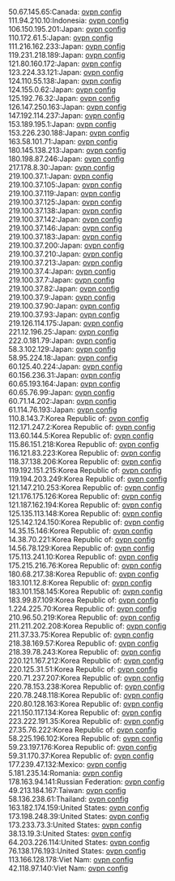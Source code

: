 50.67.145.65:Canada: [ovpn config](vpn/50_67_145_65.ovpn)  
111.94.210.10:Indonesia: [ovpn config](vpn/111_94_210_10.ovpn)  
106.150.195.201:Japan: [ovpn config](vpn/106_150_195_201.ovpn)  
110.172.61.5:Japan: [ovpn config](vpn/110_172_61_5.ovpn)  
111.216.162.233:Japan: [ovpn config](vpn/111_216_162_233.ovpn)  
119.231.218.189:Japan: [ovpn config](vpn/119_231_218_189.ovpn)  
121.80.160.172:Japan: [ovpn config](vpn/121_80_160_172.ovpn)  
123.224.33.121:Japan: [ovpn config](vpn/123_224_33_121.ovpn)  
124.110.55.138:Japan: [ovpn config](vpn/124_110_55_138.ovpn)  
124.155.0.62:Japan: [ovpn config](vpn/124_155_0_62.ovpn)  
125.192.76.32:Japan: [ovpn config](vpn/125_192_76_32.ovpn)  
126.147.250.163:Japan: [ovpn config](vpn/126_147_250_163.ovpn)  
147.192.114.237:Japan: [ovpn config](vpn/147_192_114_237.ovpn)  
153.189.195.1:Japan: [ovpn config](vpn/153_189_195_1.ovpn)  
153.226.230.188:Japan: [ovpn config](vpn/153_226_230_188.ovpn)  
163.58.101.71:Japan: [ovpn config](vpn/163_58_101_71.ovpn)  
180.145.138.213:Japan: [ovpn config](vpn/180_145_138_213.ovpn)  
180.198.87.246:Japan: [ovpn config](vpn/180_198_87_246.ovpn)  
217.178.8.30:Japan: [ovpn config](vpn/217_178_8_30.ovpn)  
219.100.37.1:Japan: [ovpn config](vpn/219_100_37_1.ovpn)  
219.100.37.105:Japan: [ovpn config](vpn/219_100_37_105.ovpn)  
219.100.37.119:Japan: [ovpn config](vpn/219_100_37_119.ovpn)  
219.100.37.125:Japan: [ovpn config](vpn/219_100_37_125.ovpn)  
219.100.37.138:Japan: [ovpn config](vpn/219_100_37_138.ovpn)  
219.100.37.142:Japan: [ovpn config](vpn/219_100_37_142.ovpn)  
219.100.37.146:Japan: [ovpn config](vpn/219_100_37_146.ovpn)  
219.100.37.183:Japan: [ovpn config](vpn/219_100_37_183.ovpn)  
219.100.37.200:Japan: [ovpn config](vpn/219_100_37_200.ovpn)  
219.100.37.210:Japan: [ovpn config](vpn/219_100_37_210.ovpn)  
219.100.37.213:Japan: [ovpn config](vpn/219_100_37_213.ovpn)  
219.100.37.4:Japan: [ovpn config](vpn/219_100_37_4.ovpn)  
219.100.37.7:Japan: [ovpn config](vpn/219_100_37_7.ovpn)  
219.100.37.82:Japan: [ovpn config](vpn/219_100_37_82.ovpn)  
219.100.37.9:Japan: [ovpn config](vpn/219_100_37_9.ovpn)  
219.100.37.90:Japan: [ovpn config](vpn/219_100_37_90.ovpn)  
219.100.37.93:Japan: [ovpn config](vpn/219_100_37_93.ovpn)  
219.126.114.175:Japan: [ovpn config](vpn/219_126_114_175.ovpn)  
221.12.196.25:Japan: [ovpn config](vpn/221_12_196_25.ovpn)  
222.0.181.79:Japan: [ovpn config](vpn/222_0_181_79.ovpn)  
58.3.102.129:Japan: [ovpn config](vpn/58_3_102_129.ovpn)  
58.95.224.18:Japan: [ovpn config](vpn/58_95_224_18.ovpn)  
60.125.40.224:Japan: [ovpn config](vpn/60_125_40_224.ovpn)  
60.156.236.31:Japan: [ovpn config](vpn/60_156_236_31.ovpn)  
60.65.193.164:Japan: [ovpn config](vpn/60_65_193_164.ovpn)  
60.65.76.99:Japan: [ovpn config](vpn/60_65_76_99.ovpn)  
60.71.14.202:Japan: [ovpn config](vpn/60_71_14_202.ovpn)  
61.114.76.193:Japan: [ovpn config](vpn/61_114_76_193.ovpn)  
110.8.143.7:Korea Republic of: [ovpn config](vpn/110_8_143_7.ovpn)  
112.171.247.2:Korea Republic of: [ovpn config](vpn/112_171_247_2.ovpn)  
113.60.144.5:Korea Republic of: [ovpn config](vpn/113_60_144_5.ovpn)  
115.86.151.218:Korea Republic of: [ovpn config](vpn/115_86_151_218.ovpn)  
116.121.83.223:Korea Republic of: [ovpn config](vpn/116_121_83_223.ovpn)  
118.37.138.206:Korea Republic of: [ovpn config](vpn/118_37_138_206.ovpn)  
119.192.151.215:Korea Republic of: [ovpn config](vpn/119_192_151_215.ovpn)  
119.194.203.249:Korea Republic of: [ovpn config](vpn/119_194_203_249.ovpn)  
121.147.210.253:Korea Republic of: [ovpn config](vpn/121_147_210_253.ovpn)  
121.176.175.126:Korea Republic of: [ovpn config](vpn/121_176_175_126.ovpn)  
121.187.162.194:Korea Republic of: [ovpn config](vpn/121_187_162_194.ovpn)  
125.135.113.148:Korea Republic of: [ovpn config](vpn/125_135_113_148.ovpn)  
125.142.124.150:Korea Republic of: [ovpn config](vpn/125_142_124_150.ovpn)  
14.35.15.146:Korea Republic of: [ovpn config](vpn/14_35_15_146.ovpn)  
14.38.70.221:Korea Republic of: [ovpn config](vpn/14_38_70_221.ovpn)  
14.56.78.129:Korea Republic of: [ovpn config](vpn/14_56_78_129.ovpn)  
175.113.241.10:Korea Republic of: [ovpn config](vpn/175_113_241_10.ovpn)  
175.215.216.76:Korea Republic of: [ovpn config](vpn/175_215_216_76.ovpn)  
180.68.217.38:Korea Republic of: [ovpn config](vpn/180_68_217_38.ovpn)  
183.101.12.8:Korea Republic of: [ovpn config](vpn/183_101_12_8.ovpn)  
183.101.158.145:Korea Republic of: [ovpn config](vpn/183_101_158_145.ovpn)  
183.99.87.109:Korea Republic of: [ovpn config](vpn/183_99_87_109.ovpn)  
1.224.225.70:Korea Republic of: [ovpn config](vpn/1_224_225_70.ovpn)  
210.96.50.219:Korea Republic of: [ovpn config](vpn/210_96_50_219.ovpn)  
211.211.202.208:Korea Republic of: [ovpn config](vpn/211_211_202_208.ovpn)  
211.37.33.75:Korea Republic of: [ovpn config](vpn/211_37_33_75.ovpn)  
218.38.169.57:Korea Republic of: [ovpn config](vpn/218_38_169_57.ovpn)  
218.39.78.243:Korea Republic of: [ovpn config](vpn/218_39_78_243.ovpn)  
220.121.167.212:Korea Republic of: [ovpn config](vpn/220_121_167_212.ovpn)  
220.125.31.51:Korea Republic of: [ovpn config](vpn/220_125_31_51.ovpn)  
220.71.237.207:Korea Republic of: [ovpn config](vpn/220_71_237_207.ovpn)  
220.78.153.238:Korea Republic of: [ovpn config](vpn/220_78_153_238.ovpn)  
220.78.248.118:Korea Republic of: [ovpn config](vpn/220_78_248_118.ovpn)  
220.80.128.163:Korea Republic of: [ovpn config](vpn/220_80_128_163.ovpn)  
221.150.117.134:Korea Republic of: [ovpn config](vpn/221_150_117_134.ovpn)  
223.222.191.35:Korea Republic of: [ovpn config](vpn/223_222_191_35.ovpn)  
27.35.76.222:Korea Republic of: [ovpn config](vpn/27_35_76_222.ovpn)  
58.225.196.102:Korea Republic of: [ovpn config](vpn/58_225_196_102.ovpn)  
59.23.197.176:Korea Republic of: [ovpn config](vpn/59_23_197_176.ovpn)  
59.31.170.37:Korea Republic of: [ovpn config](vpn/59_31_170_37.ovpn)  
177.239.47.132:Mexico: [ovpn config](vpn/177_239_47_132.ovpn)  
5.181.235.14:Romania: [ovpn config](vpn/5_181_235_14.ovpn)  
178.163.94.141:Russian Federation: [ovpn config](vpn/178_163_94_141.ovpn)  
49.213.184.167:Taiwan: [ovpn config](vpn/49_213_184_167.ovpn)  
58.136.238.61:Thailand: [ovpn config](vpn/58_136_238_61.ovpn)  
163.182.174.159:United States: [ovpn config](vpn/163_182_174_159.ovpn)  
173.198.248.39:United States: [ovpn config](vpn/173_198_248_39.ovpn)  
173.233.73.3:United States: [ovpn config](vpn/173_233_73_3.ovpn)  
38.13.19.3:United States: [ovpn config](vpn/38_13_19_3.ovpn)  
64.203.226.114:United States: [ovpn config](vpn/64_203_226_114.ovpn)  
76.138.176.193:United States: [ovpn config](vpn/76_138_176_193.ovpn)  
113.166.128.178:Viet Nam: [ovpn config](vpn/113_166_128_178.ovpn)  
42.118.97.140:Viet Nam: [ovpn config](vpn/42_118_97_140.ovpn)  

